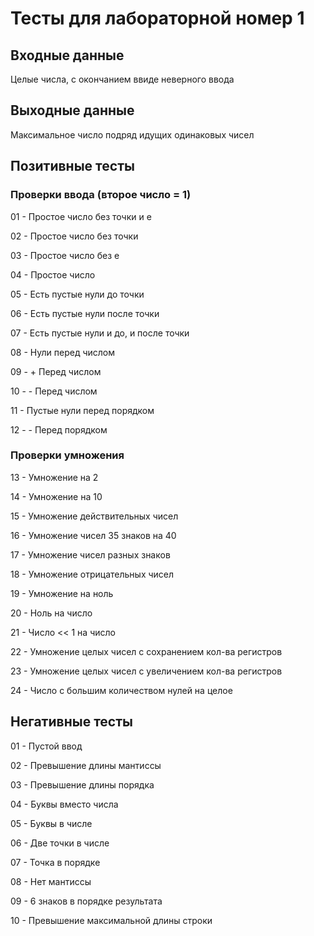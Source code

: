 # Тесты для лабораторной номер 1

## Входные данные
Целые числа, с окончанием ввиде неверного ввода

## Выходные данные
Максимальное число подряд идущих одинаковых чисел

## Позитивные тесты

### Проверки ввода (второе число = 1)
01 - Простое число без точки и e

02 - Простое число без точки

03 - Простое число без e

04 - Простое число

05 - Есть пустые нули до точки

06 - Есть пустые нули после точки

07 - Есть пустые нули и до, и после точки

08 - Нули перед числом

09 - + Перед числом

10 - - Перед числом

11 - Пустые нули перед порядком

12 - - Перед порядком

### Проверки умножения

13 - Умножение на 2

14 - Умножение на 10

15 - Умножение действительных чисел

16 - Умножение чисел 35 знаков на 40

17 - Умножение чисел разных знаков

18 - Умножение отрицательных чисел

19 - Умножение на ноль

20 - Ноль на число

21 - Число << 1 на число

22 - Умножение целых чисел с сохранением кол-ва регистров

23 - Умножение целых чисел с увеличением кол-ва регистров

24 - Число с большим количеством нулей на целое


## Негативные тесты

01 - Пустой ввод

02 - Превышение длины мантиссы

03 - Превышение длины порядка

04 - Буквы вместо числа

05 - Буквы в числе

06 - Две точки в числе

07 - Точка в порядке

08 - Нет мантиссы

09 - 6 знаков в порядке результата

10 - Превышение максимальной длины строки
